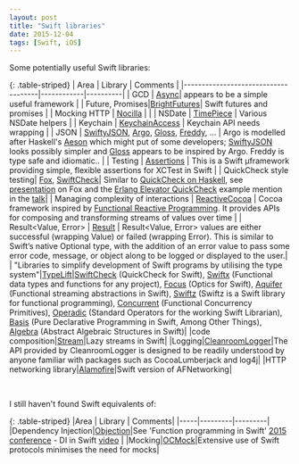 ```yaml
---
layout: post
title: "Swift libraries"
date: 2015-12-04
tags: [Swift, iOS]
---
```

Some potentially useful Swift libraries:

{: .table-striped}
| Area                                | Library      | Comments  |
|-------------------------------------|------------|----------|
| GCD                                 | [Async](https://github.com/duemunk/Async)| appears to be a simple useful framework |
| Future, Promises|[BrightFutures](https://github.com/Thomvis/BrightFutures)| Swift futures and promises |
| Mocking HTTP                        | [Nocilla](http://mr-v.github.io/http-testing-in-swift-with-nocilla/) |                 |
| NSDate                              | [TimePiece](https://github.com/naoty/Timepiece) | Various NSDate helpers  |
| Keychain                            | [KeychainAccess](https://github.com/kishikawakatsumi/KeychainAccess) | Keychain API needs wrapping  |
| JSON                                | [SwiftyJSON](https://github.com/SwiftyJSON/SwiftyJSON), [Argo](https://github.com/thoughtbot/Argo), [Gloss](https://github.com/hkellaway/Gloss), [Freddy](https://github.com/bignerdranch/Freddy), ... | Argo is modelled after Haskell's [Aeson](https://www.schoolofhaskell.com/school/starting-with-haskell/libraries-and-frameworks/text-manipulation/json) which might put of some developers; [SwiftyJSON](https://github.com/SwiftyJSON/SwiftyJSON) looks possibly simpler and [Gloss](http://harlankellaway.com/Gloss/) appears to be inspired by Argo. Freddy is type safe and idiomatic.. |
| Testing                             | [Assertions](https://github.com/antitypical/Assertions) | This is a Swift µframework providing simple, flexible assertions for XCTest in Swift  |
| QuickCheck style testing| [Fox](http://fox-testing.readthedocs.org/en/latest/), [SwiftCheck](https://github.com/typelift/SwiftCheck)| Similar to [QuickCheck on Haskell](https://wiki.haskell.org/Introduction_to_QuickCheck2), see [presentation](http://2014.funswiftconf.com/speakers/brian.html) on Fox and the [Erlang Elevator QuickCheck](http://advanced-erlang.com/videos/test-elevator-software-with-quickcheck/) example mention in the [talk](http://2014.funswiftconf.com/speakers/brian.html)|
| Managing complexity of interactions | [ReactiveCocoa](https://github.com/ReactiveCocoa/ReactiveCocoa)  | Cocoa framework inspired by [Functional Reactive Programming](https://en.wikipedia.org/wiki/Functional_reactive_programming). It provides APIs for composing and transforming streams of values over time |
| Result<Value, Error>                |  [Result](https://github.com/antitypical/Result) | Result<Value, Error> values are either successful (wrapping Value) or failed (wrapping Error). This is similar to Swift’s native Optional type, with the addition of an error value to pass some error code, message, or object along to be logged or displayed to the user.|
| "Libraries to simplify development of Swift programs by utilising the type system"|[TypeLift](https://github.com/typelift)|[SwiftCheck](https://github.com/typelift/SwiftCheck) (QuickCheck for Swift), [Swiftx](https://github.com/typelift/Swiftx) (Functional data types and functions for any project), [Focus](https://github.com/typelift/Focus) (Optics for Swift), [Aquifer](https://github.com/typelift/Aquifer) (Functional streaming abstractions in Swift), [Swiftz](https://github.com/typelift/Swiftz) (Swiftz is a Swift library for functional programming), [Concurrent](https://github.com/typelift/Concurrent) (Functional Concurrency Primitives), [Operadic](https://github.com/typelift/Operadics) (Standard Operators for the working Swift Librarian), [Basis](https://github.com/typelift/Basis) (Pure Declarative Programming in Swift, Among Other Things), [Algebra](https://github.com/typelift/Algebra) (Abstract Algebraic Structures in Swift)|
|code composition|[Stream](https://github.com/antitypical/Stream)|Lazy streams in Swift|
|Logging|[CleanroomLogger](https://github.com/emaloney/CleanroomLogger)|The API provided by CleanroomLogger is designed to be readily understood by anyone familiar with packages such as CocoaLumberjack and log4j|
|HTTP networking library|[Alamofire](https://github.com/Alamofire/Alamofire)|Swift version of AFNetworking|

<br />

I still haven't found Swift equivalents of:

{: .table-striped}
|Area | Library | Comments|
|-----|---------|---------|
|Dependency Injection|[Objection](http://objection-framework.org/)|See 'Function programming in Swift' [2015 conference](http://2015.funswiftconf.com) - DI in Swift [ video](https://youtu.be/2--pYf1T6Xc) |
|Mocking|[OCMock](http://ocmock.org)|Extensive use of Swift protocols minimises the need for mocks|
